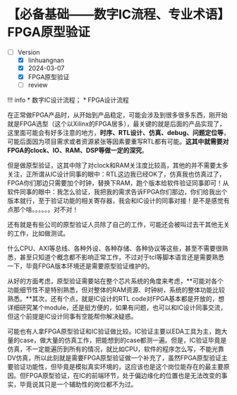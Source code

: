 # 【必备基础——数字IC流程、专业术语】FPGA原型验证

- [ ] Version
    * [x] linhuangnan
    * [x] 2024-03-07 
    * [x] FPGA原型验证
    * [ ] review

!!! info
    * 数字IC设计流程；
    * FPGA设计流程

在正常做FPGA产品时，从开始到产品稳定，可能会涉及到很多很多东西，刚开始就是FPGA选型（这个以Xilinx的FPGA居多），最关键的就是后面的产品实现了，这里面可能会有好多注意的地方，**时序、RTL设计、仿真、debug、问题定位等**，可能后面因为项目需求或者资源紧张等因素要重写RTL都有可能。**这其中就需要对FPGA的clock、IO、RAM、DSP等做一定的深究**。

但是做原型验证，这其中除了对clock和RAM关注度比较高，其他的并不需要太多关注，正所谓从IC设计同事的眼中：RTL这边我已经OK了，仿真我也仿真过了，FPGA你们那边只需要加个时钟，替换下RAM，跑个版本给软件验证同事即可！从软件同事的眼中：我怎么验证，我把我的需求告诉FPGA你们那边，你们给我出个版本就行，至于验证功能的相关寄存器，我会和IC设计的同事对接！是不是感觉有点那个啥。。。。。。对不对！

还有就是有些公司的原型验证人员除了自己的工作，可能还会被叫过去干其他无关的工作，比如做测试。

什么CPU、AXI等总线、各种外设、各种存储、各种协议等这些，甚至不需要很熟悉，甚至只知道个概念都不影响正常工作，不过对于tcl等脚本语言还是需要熟悉一下，毕竟FPGA版本环境还是需要原型验证维护的。

从好的方面考虑，原型验证需要站在整个芯片系统的角度来考虑，**可能对各个功能细节性不是特别熟悉，但对整体的RAM资源、时钟树，系统的整体功能比较熟悉。**其次，还有个点，就是IC设计的RTL code对FPGA基本都是开放的，想详细研究某个module，还是挺方便的，如果有问题，也可以和IC设计同事交流，但这个前提是IC设计同事有空能帮你解决疑惑。

可能也有人拿FPGA原型验证和IC验证做比较。IC验证主要以EDA工具为主，跑大量的case，做大量的仿真工作，把能想到的case都测一遍。但是，IC验证毕竟是仿真，不一定能遍历到所有的情况，就比如CPU，软件的程序怎么写，不能光靠DV仿真，所以此刻就是需要FPGA原型验证做一个补充了，虽然FPGA原型验证主要验证功能性，但毕竟是模拟真实环境的，这应该也是这个岗位能存在的最主要原因。但FPGA原型验证，在IC的前端环节，处于偏边缘化的位置也是无法改变的事实，毕竟说其只是一个辅助性的岗位都不为过。